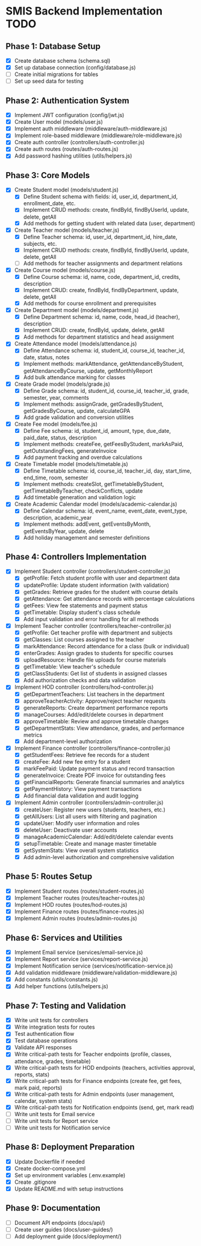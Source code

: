 # SMIS Backend Implementation TODO

## Phase 1: Database Setup
- [x] Create database schema (schema.sql)
- [x] Set up database connection (config/database.js)
- [ ] Create initial migrations for tables
- [ ] Set up seed data for testing

## Phase 2: Authentication System
- [x] Implement JWT configuration (config/jwt.js)
- [x] Create User model (models/user.js)
- [x] Implement auth middleware (middleware/auth-middleware.js)
- [x] Implement role-based middleware (middleware/role-middleware.js)
- [x] Create auth controller (controllers/auth-controller.js)
- [x] Create auth routes (routes/auth-routes.js)
- [x] Add password hashing utilities (utils/helpers.js)

## Phase 3: Core Models
- [x] Create Student model (models/student.js)
  - [x] Define Student schema with fields: id, user_id, department_id, enrollment_date, etc.
  - [x] Implement CRUD methods: create, findById, findByUserId, update, delete, getAll
  - [x] Add methods for getting student with related data (user, department)
- [x] Create Teacher model (models/teacher.js)
  - [x] Define Teacher schema: id, user_id, department_id, hire_date, subjects, etc.
  - [x] Implement CRUD methods: create, findById, findByUserId, update, delete, getAll
  - [ ] Add methods for teacher assignments and department relations
- [x] Create Course model (models/course.js)
  - [x] Define Course schema: id, name, code, department_id, credits, description
  - [x] Implement CRUD: create, findById, findByDepartment, update, delete, getAll
  - [x] Add methods for course enrollment and prerequisites
- [x] Create Department model (models/department.js)
  - [x] Define Department schema: id, name, code, head_id (teacher), description
  - [x] Implement CRUD: create, findById, update, delete, getAll
  - [x] Add methods for department statistics and head assignment
- [x] Create Attendance model (models/attendance.js)
  - [x] Define Attendance schema: id, student_id, course_id, teacher_id, date, status, notes
  - [x] Implement methods: markAttendance, getAttendanceByStudent, getAttendanceByCourse, update, getMonthlyReport
  - [x] Add bulk attendance marking for classes
- [x] Create Grade model (models/grade.js)
  - [x] Define Grade schema: id, student_id, course_id, teacher_id, grade, semester, year, comments
  - [x] Implement methods: assignGrade, getGradesByStudent, getGradesByCourse, update, calculateGPA
  - [x] Add grade validation and conversion utilities
- [x] Create Fee model (models/fee.js)
  - [x] Define Fee schema: id, student_id, amount, type, due_date, paid_date, status, description
  - [x] Implement methods: createFee, getFeesByStudent, markAsPaid, getOutstandingFees, generateInvoice
  - [x] Add payment tracking and overdue calculations
- [x] Create Timetable model (models/timetable.js)
  - [x] Define Timetable schema: id, course_id, teacher_id, day, start_time, end_time, room, semester
  - [x] Implement methods: createSlot, getTimetableByStudent, getTimetableByTeacher, checkConflicts, update
  - [x] Add timetable generation and validation logic
- [x] Create Academic Calendar model (models/academic-calendar.js)
  - [x] Define Calendar schema: id, event_name, event_date, event_type, description, academic_year
  - [x] Implement methods: addEvent, getEventsByMonth, getEventsByYear, update, delete
  - [x] Add holiday management and semester definitions

## Phase 4: Controllers Implementation
- [x] Implement Student controller (controllers/student-controller.js)
  - [x] getProfile: Fetch student profile with user and department data
  - [x] updateProfile: Update student information (with validation)
  - [x] getGrades: Retrieve grades for the student with course details
  - [x] getAttendance: Get attendance records with percentage calculations
  - [x] getFees: View fee statements and payment status
  - [x] getTimetable: Display student's class schedule
  - [x] Add input validation and error handling for all methods
- [x] Implement Teacher controller (controllers/teacher-controller.js)
  - [x] getProfile: Get teacher profile with department and subjects
  - [x] getClasses: List courses assigned to the teacher
  - [x] markAttendance: Record attendance for a class (bulk or individual)
  - [x] enterGrades: Assign grades to students for specific courses
  - [x] uploadResource: Handle file uploads for course materials
  - [x] getTimetable: View teacher's schedule
  - [x] getClassStudents: Get list of students in assigned classes
  - [x] Add authorization checks and data validation
- [x] Implement HOD controller (controllers/hod-controller.js)
  - [x] getDepartmentTeachers: List teachers in the department
  - [x] approveTeacherActivity: Approve/reject teacher requests
  - [x] generateReports: Create department performance reports
  - [x] manageCourses: Add/edit/delete courses in department
  - [x] approveTimetable: Review and approve timetable changes
  - [x] getDepartmentStats: View attendance, grades, and performance metrics
  - [x] Add department-level authorization
- [x] Implement Finance controller (controllers/finance-controller.js)
  - [x] getStudentFees: Retrieve fee records for a student
  - [x] createFee: Add new fee entry for a student
  - [x] markFeePaid: Update payment status and record transaction
  - [x] generateInvoice: Create PDF invoice for outstanding fees
  - [x] getFinancialReports: Generate financial summaries and analytics
  - [x] getPaymentHistory: View payment transactions
  - [x] Add financial data validation and audit logging
- [x] Implement Admin controller (controllers/admin-controller.js)
  - [x] createUser: Register new users (students, teachers, etc.)
  - [x] getAllUsers: List all users with filtering and pagination
  - [x] updateUser: Modify user information and roles
  - [x] deleteUser: Deactivate user accounts
  - [x] manageAcademicCalendar: Add/edit/delete calendar events
  - [x] setupTimetable: Create and manage master timetable
  - [x] getSystemStats: View overall system statistics
  - [x] Add admin-level authorization and comprehensive validation

## Phase 5: Routes Setup
- [x] Implement Student routes (routes/student-routes.js)
- [x] Implement Teacher routes (routes/teacher-routes.js)
- [x] Implement HOD routes (routes/hod-routes.js)
- [x] Implement Finance routes (routes/finance-routes.js)
- [x] Implement Admin routes (routes/admin-routes.js)

## Phase 6: Services and Utilities
- [x] Implement Email service (services/email-service.js)
- [x] Implement Report service (services/report-service.js)
- [x] Implement Notification service (services/notification-service.js)
- [x] Add validation middleware (middleware/validation-middleware.js)
- [x] Add constants (utils/constants.js)
- [x] Add helper functions (utils/helpers.js)

## Phase 7: Testing and Validation
- [x] Write unit tests for controllers
- [x] Write integration tests for routes
- [x] Test authentication flow
- [x] Test database operations
- [x] Validate API responses
- [x] Write critical-path tests for Teacher endpoints (profile, classes, attendance, grades, timetable)
- [x] Write critical-path tests for HOD endpoints (teachers, activities approval, reports, stats)
- [x] Write critical-path tests for Finance endpoints (create fee, get fees, mark paid, reports)
- [x] Write critical-path tests for Admin endpoints (user management, calendar, system stats)
- [x] Write critical-path tests for Notification endpoints (send, get, mark read)
- [ ] Write unit tests for Email service
- [ ] Write unit tests for Report service
- [ ] Write unit tests for Notification service

## Phase 8: Deployment Preparation
- [x] Update Dockerfile if needed
- [x] Create docker-compose.yml
- [x] Set up environment variables (.env.example)
- [x] Create .gitignore
- [x] Update README.md with setup instructions

## Phase 9: Documentation
- [ ] Document API endpoints (docs/api/)
- [ ] Create user guides (docs/user-guides/)
- [ ] Add deployment guide (docs/deployment/)
